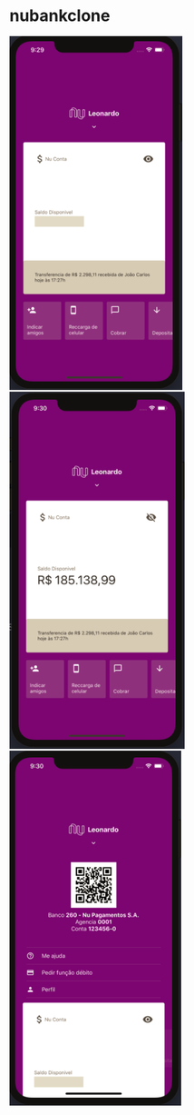 # nubankclone
![Screenshot](screenshot1.png)
![Screenshot](screenshot2.png)
![Screenshot](screenshot3.png)